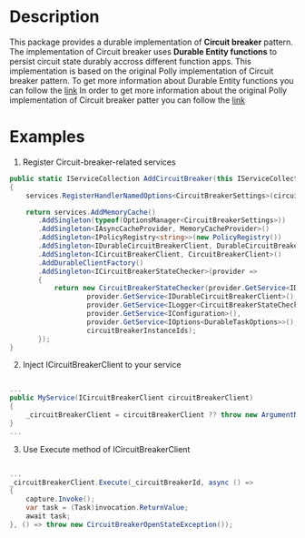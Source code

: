 ﻿# Description

This package provides a durable implementation of **Circuit breaker** pattern.
The implementation of Circuit breaker uses **Durable Entity functions** to persist circuit state durably accross different function apps.
This implementation is based on the original Polly implementation of Circuit breaker pattern. 
To get more information about Durable Entity functions you can follow the [link](https://docs.microsoft.com/en-us/azure/azure-functions/durable/durable-functions-entities?tabs=csharp)
In order to get more information about the original Polly implementation of Circuit breaker patter you can follow the [link](https://github.com/App-vNext/Polly/wiki/Circuit-Breaker)

# Examples

1. Register Circuit-breaker-related services

```csharp
public static IServiceCollection AddCircuitBreaker(this IServiceCollection services, IList<string> circuitBreakerInstanceIds = null)
{
    services.RegisterHandlerNamedOptions<CircuitBreakerSettings>(circuitBreakerInstanceIds);

    return services.AddMemoryCache()
       .AddSingleton(typeof(OptionsManager<CircuitBreakerSettings>))
       .AddSingleton<IAsyncCacheProvider, MemoryCacheProvider>()
       .AddSingleton<IPolicyRegistry<string>>(new PolicyRegistry())
       .AddSingleton<IDurableCircuitBreakerClient, DurableCircuitBreakerClient>()
       .AddSingleton<ICircuitBreakerClient, CircuitBreakerClient>()
       .AddDurableClientFactory()
       .AddSingleton<ICircuitBreakerStateChecker>(provider =>
       {
           return new CircuitBreakerStateChecker(provider.GetService<IDurableClientFactory>(),
                   provider.GetService<IDurableCircuitBreakerClient>(),
                   provider.GetService<ILogger<CircuitBreakerStateChecker>>(), 
                   provider.GetService<IConfiguration>(), 
                   provider.GetService<IOptions<DurableTaskOptions>>(),
                   circuitBreakerInstanceIds);
       });
}

```

2. Inject ICircuitBreakerClient to your service

```csharp

...
public MyService(ICircuitBreakerClient circuitBreakerClient)
{
    _circuitBreakerClient = circuitBreakerClient ?? throw new ArgumentNullException(nameof(circuitBreakerClient));
}
...
```

3. Use Execute method of ICircuitBreakerClient

```csharp

...
_circuitBreakerClient.Execute(_circuitBreakerId, async () =>
{
    capture.Invoke();
    var task = (Task)invocation.ReturnValue;
    await task;
}, () => throw new CircuitBreakerOpenStateException());
```
